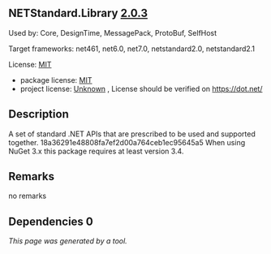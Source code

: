 NETStandard.Library [2.0.3](https://www.nuget.org/packages/NETStandard.Library/2.0.3)
--------------------

Used by: Core, DesignTime, MessagePack, ProtoBuf, SelfHost

Target frameworks: net461, net6.0, net7.0, netstandard2.0, netstandard2.1

License: [MIT](../../../../licenses/mit) 

- package license: [MIT](https://github.com/dotnet/standard/blob/master/LICENSE.TXT) 
- project license: [Unknown](https://dot.net/) , License should be verified on https://dot.net/

Description
-----------
A set of standard .NET APIs that are prescribed to be used and supported together. 
18a36291e48808fa7ef2d00a764ceb1ec95645a5 
When using NuGet 3.x this package requires at least version 3.4.

Remarks
-----------
no remarks


Dependencies 0
-----------


*This page was generated by a tool.*